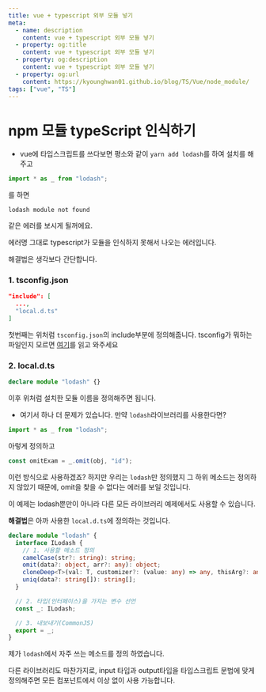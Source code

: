 ```yaml
---
title: vue + typescript 외부 모듈 넣기
meta:
  - name: description
    content: vue + typescript 외부 모듈 넣기
  - property: og:title
    content: vue + typescript 외부 모듈 넣기
  - property: og:description
    content: vue + typescript 외부 모듈 넣기
  - property: og:url
    content: https://kyounghwan01.github.io/blog/TS/Vue/node_module/
tags: ["vue", "TS"]
---
```


# npm 모듈 typeScript 인식하기

- vue에 타입스크립트를 쓰다보면 평소와 같이 `yarn add lodash`를 하여 설치를 해주고

```ts
import * as _ from "lodash";
```

를 하면

```
lodash module not found
```

같은 에러를 보시게 될꺼에요.

에러명 그대로 typescript가 모듈을 인식하지 못해서 나오는 에러입니다.

해결법은 생각보다 간단합니다.

### 1. tsconfig.json

```json
"include": [
  ...,
  "local.d.ts"
]
```

첫번째는 위처럼 `tsconfig.json`의 include부분에 정의해줍니다.
tsconfig가 뭐하는 파일인지 모르면 [여기](https://kyounghwan01.github.io/blog/TS/Vue/decorator/)를 읽고 와주세요

### 2. local.d.ts

```ts
declare module "lodash" {}
```

이후 위처럼 설치한 모듈 이름을 정의해주면 됩니다.

- 여기서 하나 더 문제가 있습니다. 만약 `lodash`라이브러리를 사용한다면?

```js
import * as _ from "lodash";
```

아렇게 정의하고

```ts
const omitExam = _.omit(obj, "id");
```

이런 방식으로 사용하겠죠? 하지만 우리는 `lodash`만 정의했지 그 하위 메소드는 정의하지 않았기 때문에, omit을 찾을 수 없다는 에러를 보일 것입니다.

이 예제는 lodash뿐만이 아니라 다른 모든 라이브러리 예제에서도 사용할 수 있습니다.

**해결법**은 아까 사용한 `local.d.ts`에 정의하는 것입니다.

```ts
declare module "lodash" {
  interface ILodash {
    // 1. 사용할 메소드 정의
    camelCase(str?: string): string;
    omit(data?: object, arr?: any): object;
    cloneDeep<T>(val: T, customizer?: (value: any) => any, thisArg?: any): T;
    uniq(data?: string[]): string[];
  }

  // 2. 타입(인터페이스)을 가지는 변수 선언
  const _: ILodash;

  // 3. 내보내기(CommonJS)
  export = _;
}
```

제가 `lodash`에서 자주 쓰는 메소드를 정의 하였습니다.

다른 라이브러리도 마찬가지로, input 타입과 output타입을 타입스크립트 문법에 맞게 정의해주면 모든 컴포넌트에서 이상 없이 사용 가능합니다.
